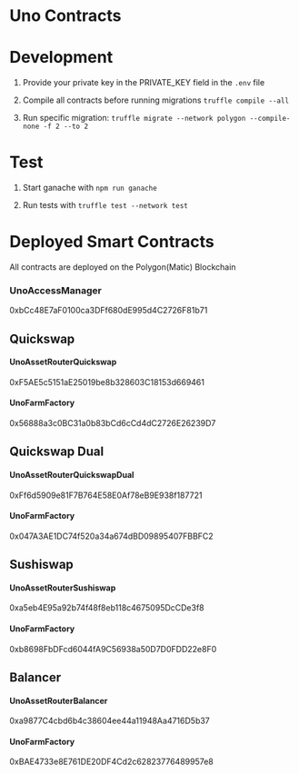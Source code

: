 # Uno Contracts 


# Development

1. Provide your private key in the PRIVATE_KEY field in the ```.env``` file

2. Compile all contracts before running migrations ```truffle compile --all```

3. Run specific migration: ```truffle migrate --network polygon --compile-none -f 2 --to 2```


# Test

1. Start ganache with ```npm run ganache```

2. Run tests with ```truffle test --network test```


# Deployed Smart Contracts

All contracts are deployed on the Polygon(Matic) Blockchain

### UnoAccessManager
0xbCc48E7aF0100ca3DFf680dE995d4C2726F81b71

## Quickswap

#### UnoAssetRouterQuickswap
0xF5AE5c5151aE25019be8b328603C18153d669461

#### UnoFarmFactory
0x56888a3c0BC31a0b83bCd6cCd4dC2726E26239D7

## Quickswap Dual

#### UnoAssetRouterQuickswapDual
0xFf6d5909e81F7B764E58E0Af78eB9E938f187721

#### UnoFarmFactory
0x047A3AE1DC74f520a34a674dBD09895407FBBFC2

## Sushiswap

#### UnoAssetRouterSushiswap
0xa5eb4E95a92b74f48f8eb118c4675095DcCDe3f8

#### UnoFarmFactory
0xb8698FbDFcd6044fA9C56938a50D7D0FDD22e8F0

## Balancer

#### UnoAssetRouterBalancer
0xa9877C4cbd6b4c38604ee44a11948Aa4716D5b37

#### UnoFarmFactory
0xBAE4733e8E761DE20DF4Cd2c62823776489957e8  
